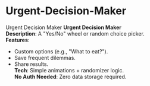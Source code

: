 # Urgent-Decision-Maker
Urgent Decision Maker
**Urgent Decision Maker**  
**Description**: A "Yes/No" wheel or random choice picker.  
**Features**:  
- Custom options (e.g., "What to eat?").  
- Save frequent dilemmas.  
- Share results.  
**Tech**: Simple animations + randomizer logic.  
**No Auth Needed**: Zero data storage required.
